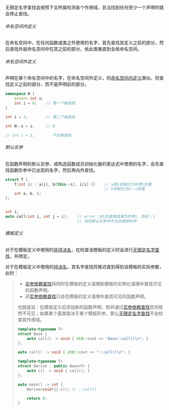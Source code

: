无限定名字查找会按照下文所属检测各个作用域，且当找到任何至少一个声明时就会停止查找。

###### 命名空间内定义

在命名空间中，在任何函数或类之外使用的名字，首先查找其定义之前的部分，然后查找外层命名空间中在其之前的部分，依此类推直到全局命名空间。

###### 命名空间外定义

声明在某个命名空间中的名字，在命名空间外定义，同[命名空间内定义](#命名空间内定义)类似，但查找定义之前的部分，而不是声明前的部分。

```cpp
namespace N {
    extern int x;
    int i = 0;    // 第一个被查找
}

int i = 1;        // 第二个被查找

int N::x = i;     // 0

// int i = 1;        不会被查找
```

###### 默认实参

在函数声明的默认实参、或构造函数成员初始化器的表达式中使用的名字，会先查找函数形参中已出现的名字，然后再向外查找。

```cpp
struct T {
    T(int i) : a{i}, b{this->i}, i{i} {}    // a和i初始化为形参i的值
                                            // b初始化为X::i的值
    int a, b, i;
};


int i;
auto call(int i, int j = i);    // error：对i的查找结果为形参i，而非::i
                                // 但在默认实参中不允许使用形参
```

###### 模板定义

对于在模板定义中使用的[非待决名]()，在检查该模板的定义时会进行[无限定名字查找](#无限定名字查找)，并绑定。

对于在模板定义中使用的[待决名]()，其名字查找将推迟直到得到该模板的实际参数，此时：

>   *   [实参依赖查找]()将同时在模板的定义语境和模板的实例化语境中查找可见的函数声明。
>   *   非[实参依赖查找]()只会在模板的定义语境中查找可见的函数声明。
>
>   也就是说：在模板定义后添加新的函数声明，除非通过[实参依赖查找]()否则依然不可见；如果某个基类取决于某个模板形参，那么[无限定名字查找](#无限定名字查找)不会检查其作用域。
>
>   ```cpp
>   template<typename T>
>   struct Base {
>       auto call() -> void { std::cout << "Base::call()\n"; }
>   };
>   
>   auto call() -> void { std::cout << "::call()\n"; }
>   
>   template<typename T>
>   struct Derive : public Base<T> {
>       auto c() -> void { call(); }
>   };
>   
>   auto main() -> int {
>       Derive<void>{}.c(); // ::call()
>   
>       return 0;
>   }
>   ```